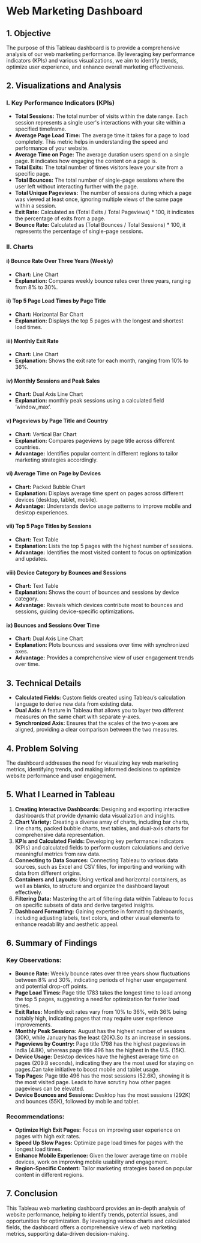# Web Marketing Dashboard

## 1. Objective
The purpose of this Tableau dashboard is to provide a comprehensive analysis of our web marketing performance. By leveraging key performance indicators (KPIs) and various visualizations, we aim to identify trends, optimize user experience, and enhance overall marketing effectiveness.

## 2. Visualizations and Analysis

### I. Key Performance Indicators (KPIs)
- **Total Sessions:** The total number of visits within the date range. Each session represents a single user's interactions with your site within a specified timeframe.
- **Average Page Load Time:** The average time it takes for a page to load completely. This metric helps in understanding the speed and performance of your website.
- **Average Time on Page:** The average duration users spend on a single page. It indicates how engaging the content on a page is.
- **Total Exits:** The total number of times visitors leave your site from a specific page.
- **Total Bounces:** The total number of single-page sessions where the user left without interacting further with the page.
- **Total Unique Pageviews:** The number of sessions during which a page was viewed at least once, ignoring multiple views of the same page within a session.
- **Exit Rate:** Calculated as (Total Exits / Total Pageviews) * 100, it indicates the percentage of exits from a page.
- **Bounce Rate:** Calculated as (Total Bounces / Total Sessions) * 100, it represents the percentage of single-page sessions.

### II. Charts
#### i) Bounce Rate Over Three Years (Weekly)
- **Chart:** Line Chart
- **Explanation:** Compares weekly bounce rates over three years, ranging from 8% to 30%.

#### ii) Top 5 Page Load Times by Page Title
- **Chart:** Horizontal Bar Chart
- **Explanation:** Displays the top 5 pages with the longest and shortest load times.

#### iii) Monthly Exit Rate
- **Chart:** Line Chart
- **Explanation:** Shows the exit rate for each month, ranging from 10% to 36%.

#### iv) Monthly Sessions and Peak Sales
- **Chart:** Dual Axis Line Chart
- **Explanation:**  monthly peak sessions using a calculated field ‘window_max’.

#### v) Pageviews by Page Title and Country
- **Chart:** Vertical Bar Chart
- **Explanation:** Compares pageviews by page title across different countries.
- **Advantage:** Identifies popular content in different regions to tailor marketing strategies accordingly.

#### vi) Average Time on Page by Devices
- **Chart:** Packed Bubble Chart
- **Explanation:** Displays average time spent on pages across different devices (desktop, tablet, mobile).
- **Advantage:** Understands device usage patterns to improve mobile and desktop experiences.

#### vii) Top 5 Page Titles by Sessions
- **Chart:** Text Table
- **Explanation:** Lists the top 5 pages with the highest number of sessions.
- **Advantage:** Identifies the most visited content to focus on optimization and updates.

#### viii) Device Category by Bounces and Sessions
- **Chart:** Text Table
- **Explanation:** Shows the count of bounces and sessions by device category.
- **Advantage:** Reveals which devices contribute most to bounces and sessions, guiding device-specific optimizations.

#### ix) Bounces and Sessions Over Time
- **Chart:** Dual Axis Line Chart
- **Explanation:** Plots bounces and sessions over time with synchronized axes.
- **Advantage:** Provides a comprehensive view of user engagement trends over time.

## 3. Technical Details
- **Calculated Fields:** Custom fields created using Tableau’s calculation language to derive new data from existing data.
- **Dual Axis:** A feature in Tableau that allows you to layer two different measures on the same chart with separate y-axes.
- **Synchronized Axis:** Ensures that the scales of the two y-axes are aligned, providing a clear comparison between the two measures.

## 4. Problem Solving
The dashboard addresses the need for visualizing key web marketing metrics, identifying trends, and making informed decisions to optimize website performance and user engagement.

## 5. What I Learned in Tableau
1. **Creating Interactive Dashboards:** Designing and exporting interactive dashboards that provide dynamic data visualization and insights.
2. **Chart Variety:** Creating a diverse array of charts, including bar charts, line charts, packed bubble charts, text tables, and dual-axis charts for comprehensive data representation.
3. **KPIs and Calculated Fields:** Developing key performance indicators (KPIs) and calculated fields to perform custom calculations and derive meaningful metrics from raw data.
4. **Connecting to Data Sources:** Connecting Tableau to various data sources, such as Excel and CSV files, for importing and working with data from different origins.
5. **Containers and Layouts:** Using vertical and horizontal containers, as well as blanks, to structure and organize the dashboard layout effectively.
6. **Filtering Data:** Mastering the art of filtering data within Tableau to focus on specific subsets of data and derive targeted insights.
7. **Dashboard Formatting:** Gaining expertise in formatting dashboards, including adjusting labels, text colors, and other visual elements to enhance readability and aesthetic appeal.

## 6. Summary of Findings
### Key Observations:
- **Bounce Rate:** Weekly bounce rates over three years show fluctuations between 8% and 30%, indicating periods of higher user engagement and potential drop-off points.
- **Page Load Times:** Page title 1783 takes the longest time to load among the top 5 pages, suggesting a need for optimization for faster load times.
- **Exit Rates:** Monthly exit rates vary from 10% to 36%, with 36% being notably high, indicating pages that may require user experience improvements.
- **Monthly Peak Sessions:** August has the highest number of sessions (30K), while January has the least (20K).So its an increase in sessions.
- **Pageviews by Country:** Page title 1798 has the highest pageviews in India (4.8K), whereas page title 496 has the highest in the U.S. (15K).
- **Device Usage:** Desktop devices have the highest average time on pages (209.8 seconds), indicating they are the most used for staying on pages.Can take initiative to boost mobile and tablet usage.
- **Top Pages:** Page title 496 has the most sessions (52.6K), showing it is the most visited page. Leads to have scrutiny how other pages pageviews can be elevated.
- **Device Bounces and Sessions:** Desktop has the most sessions (292K) and bounces (55K), followed by mobile and tablet.

### Recommendations:
- **Optimize High Exit Pages:** Focus on improving user experience on pages with high exit rates.
- **Speed Up Slow Pages:** Optimize page load times for pages with the longest load times.
- **Enhance Mobile Experience:** Given the lower average time on mobile devices, work on improving mobile usability and engagement.
- **Region-Specific Content:** Tailor marketing strategies based on popular content in different regions.

## 7. Conclusion
This Tableau web marketing dashboard provides an in-depth analysis of website performance, helping to identify trends, potential issues, and opportunities for optimization. By leveraging various charts and calculated fields, the dashboard offers a comprehensive view of web marketing metrics, supporting data-driven decision-making.
